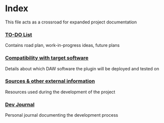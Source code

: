 # Index

This file acts as a crossroad for expanded project documentation

### [TO-DO List](TODO.md)

Contains road plan, work-in-progress ideas, future plans

### [Compatibility with target software](daw_compatibility.md)

Details about which DAW software the plugin will be deployed and tested on

### [Sources & other external information](resources.md)

Resources used during the development of the project

### [Dev Journal](devjournal/2025-03-27.md)

Personal journal documenting the development process
